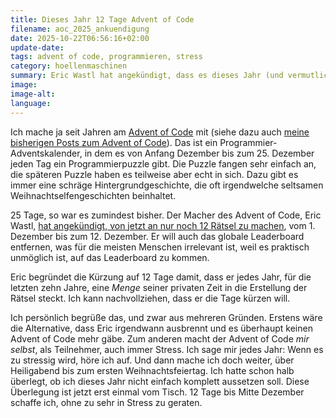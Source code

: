 ```yaml
---
title: Dieses Jahr 12 Tage Advent of Code
filename: aoc_2025_ankuendigung
date: 2025-10-22T06:56:16+02:00
update-date:
tags: advent of code, programmieren, stress
category: hoellenmaschinen
summary: Eric Wastl hat angekündigt, dass es dieses Jahr (und vermutlich auch in Zukunft) nur 12 Tage Advent of Code geben wird.
image:
image-alt:
language:
---
```


Ich mache ja seit Jahren am [Advent of Code](https://adventofcode.com/) mit (siehe dazu auch [meine bisherigen Posts zum Advent of Code](/tags/advent-of-code)). Das ist ein Programmier-Adventskalender, in dem es von Anfang Dezember bis zum 25. Dezember jeden Tag ein Programmierpuzzle gibt. Die Puzzle fangen sehr einfach an, die späteren Puzzle haben es teilweise aber echt in sich. Dazu gibt es immer eine schräge Hintergrundgeschichte, die oft irgendwelche seltsamen Weihnachtselfengeschichten beinhaltet.

25 Tage, so war es zumindest bisher. Der Macher des Advent of Code, Eric Wastl, [hat angekündigt, von jetzt an nur noch 12 Rätsel zu machen](https://adventofcode.com/2025/about#faq_num_days), vom 1. Dezember bis zum 12. Dezember. Er will auch das globale Leaderboard entfernen, was für die meisten Menschen irrelevant ist, weil es praktisch unmöglich ist, auf das Leaderboard zu kommen.

Eric begründet die Kürzung auf 12 Tage damit, dass er jedes Jahr, für die letzten zehn Jahre, eine _Menge_ seiner privaten Zeit in die Erstellung der Rätsel steckt. Ich kann nachvollziehen, dass er die Tage kürzen will.

Ich persönlich begrüße das, und zwar aus mehreren Gründen. Erstens wäre die Alternative, dass Eric irgendwann ausbrennt und es überhaupt keinen Advent of Code mehr gäbe. Zum anderen macht der Advent of Code _mir selbst_, als Teilnehmer, auch immer Stress. Ich sage mir jedes Jahr: Wenn es zu stressig wird, höre ich auf. Und dann mache ich doch weiter, über Heiligabend bis zum ersten Weihnachtsfeiertag. Ich hatte schon halb überlegt, ob ich dieses Jahr nicht einfach komplett aussetzen soll. Diese Überlegung ist jetzt erst einmal vom Tisch. 12 Tage bis Mitte Dezember schaffe ich, ohne zu sehr in Stress zu geraten.
